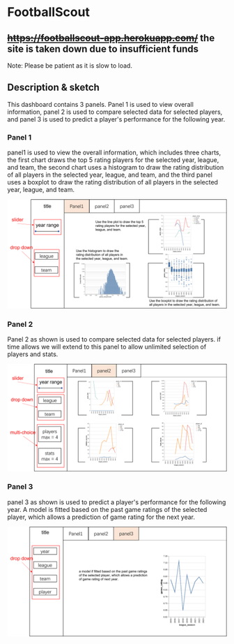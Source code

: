 # FootballScout 
## ~~https://footballscout-app.herokuapp.com/~~ the site is taken down due to insufficient funds  
Note: Please be patient as it is slow to load.

## Description & sketch

This dashboard contains 3 panels. Panel 1 is used to view overall information, panel 2 is used to compare selected data for selected players, and panel 3 is used to predict a player's performance for the following year.

### Panel 1

panel1 is used to view the overall information, which includes three charts, the first chart draws the top 5 rating players for the selected year, league, and team, the second chart uses a histogram to draw the rating distribution of all players in the selected year, league, and team, and the third panel uses a boxplot to draw the rating distribution of all players in the selected year, league, and team.

![](./sketch/panel1.png)

### Panel 2

Panel 2 as shown is used to compare selected data for selected players. if time allows we will extend to this panel to allow unlimited selection of players and stats.

![](./sketch/panel2.png)

### Panel 3

panel 3 as shown is used to predict a player's performance for the following year. A model is fitted based on the past game ratings of the selected player, which allows a prediction of game rating for the next year.

![](./sketch/panel3.png)
